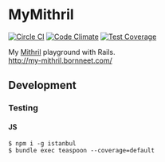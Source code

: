 # MyMithril

[![Circle CI](https://circleci.com/gh/tnantoka/my-mithril.svg?style=svg)](https://circleci.com/gh/tnantoka/my-mithril)
[![Code Climate](https://codeclimate.com/github/tnantoka/my-mithril/badges/gpa.svg)](https://codeclimate.com/github/tnantoka/my-mithril)
[![Test Coverage](https://codeclimate.com/github/tnantoka/my-mithril/badges/coverage.svg)](https://codeclimate.com/github/tnantoka/my-mithril/coverage)

My [Mithril](https://lhorie.github.io/mithril/) playground with Rails.  
http://my-mithril.bornneet.com/

## Development

### Testing

#### JS

```
$ npm i -g istanbul
$ bundle exec teaspoon --coverage=default
```

